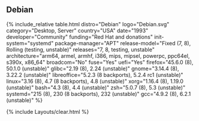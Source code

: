 ## Debian

{% include_relative table.html distro="Debian" logo="Debian.svg" category="Desktop, Server" country="USA" date="1993" developer="Community" funding="Red Hat and donations" init-system="systemd" package-manager="APT" release-model="Fixed (7, 8), Rolling (testing, unstable)" releases="7, 8, testing, unstable" architecture="arm64, armel, armhf, i386, mips, mipsel, powerpc, ppc64el, s390x, x86_64" broadcom="No" fuse="Yes" uefi="Yes" firefox="45.6.0 (8), 50.1.0 (unstable)" glibc="2.19 (8), 2.24 (unstable)" gnome="3.14.4 (8), 3.22.2 (unstable)" libreoffice="5.2.3 (8 backports), 5.2.4 rc1 (unstable)" linux="3.16 (8), 4.7 (8 backports), 4.8 (unstable)" xorg="1.16.4 (8), 1.19.0 (unstable)" bash="4.3 (8), 4.4 (unstable)" zsh="5.0.7 (8), 5.3 (unstable)" systemd="215 (8), 230 (8 backports), 232 (unstable)" gcc="4.9.2 (8), 6.2.1 (unstable)" %}

{% include Layouts/clear.html %}
